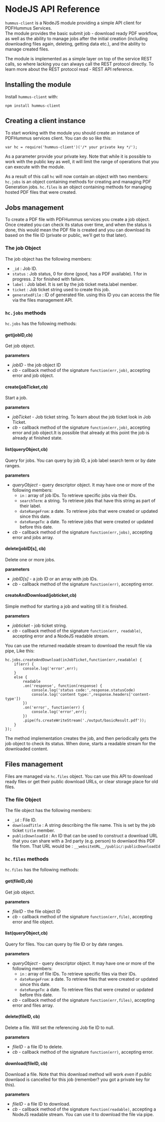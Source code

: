 # NodeJS API Reference

`hummus-client` is a NodeJS module providing a simple API client for PDFHummus Services.  
The module provides the basic submit job - download ready PDF workflow, as well as the ability to manage jobs 
after the initial creation (including downloading files again, deleting, getting data etc.), and the ability to manage
created files.

The module is implemented as a simple layer on top of the service REST calls, so where lacking you can always call 
the REST protocol directly. To learn more about the REST protocol read - <a ui-sref="documentation.api.rest">REST API reference</a>.

## Installing the module

Install `hummus-client` with:
````
npm install hummus-client
````

## Creating a client instance

To start working with the module you should create an instance of PDFHummus services client. You can do so like this:

````
var hc = require('hummus-client')('/* your private key */');
````

As a parameter provide your private key. Note that while it is possible to work with the public key as well, it will limit
the range of operations that you can execute with the module.

As a result of this call `hc` will now contain an object with two members: `hc.jobs` is an object containing methods
for creating and managing PDF Generation jobs. `hc.files` is an object containing methods for managing hosted PDF files
that were created.

## Jobs management

To create a PDF file with PDFHummus services you create a job object. Once created you can check its status over time, and when the status
is done, this would mean the PDF file is created and you can download its based on the file ID (private or public, we'll get to that later).


### The job Object

The job object has the following members:

- `_id` : Job ID.
- `status` : Job status, 0 for done (good, has a PDF available). 1 for in progress. 2 for finished with failure.
- `label` : Job label. It is set by the job ticket meta.label member.
- `ticket`  : Job ticket string used to create this job.
- `generatedFile` : ID of generated file. using this ID you can access the file via the files management API.

### `hc.jobs` methods

`hc.jobs` has the following methods:

#### get(jobID,cb)
Get job object.

**parameters**
- *jobID* - the job object ID
- *cb* - callback method of the signature `function(err,job)`, accepting error and job object.

#### create(jobTicket,cb)
Start a job. 

**parameters**
- *jobTicket* - Job ticket string. To learn about the job ticket look in <a ui-sref="documentation.jobticket.home">Job Ticket</a>.
- *cb* - callback method of the signature `function(err,job)`, accepting error and job object.It is possible that already at this point the job is already at finished state.

#### list(queryObject,cb)
Query for jobs. You can query by job ID, a job label search term or by date ranges.

**parameters**
- *queryObject* - query descriptor object. It may have one or more of the following members:
    - `in` : array of job IDs. To retrieve specific jobs via their IDs.
    - `searchTerm`: a string. To retrieve jobs that have this string as part of their label.
    - `dateRangeFrom`: a date. To retrieve jobs that were created or updated since this date.
    - `dateRangeTo`: a date. To retrieve jobs that were created or updated before this date. 
- *cb* - callback method of the signature `function(err,jobs)`, accepting error and jobs array.

#### delete(jobID[s], cb) 
Delete one or more jobs.

**parameters**
- *jobID[s]* - a job ID or an array with job IDs. 
- *cb* - callback method of the signature `function(err)`, accepting error.

#### createAndDownload(jobticket,cb)

Simple method for starting a job and waiting till it is finished.

**parameters**
- *jobticket* - job ticket string. 
- *cb* - callback method of the signature `function(err, readable)`, accepting error and a NodeJS readable stream.

You can use the returned readable stream to download the result file via pipe, Like this:

````
hc.jobs.createAndDownload(inJobTicket,function(err,readable) {
    if(err) {
        console.log('error',err);
    }
    else {
        readable
        .on('response', function(response) {
            console.log('status code:',response.statusCode)
            console.log('content type:',response.headers['content-type']) 
        })
        .on('error', function(err) {
            console.log('error',err);
        })        
        .pipe(fs.createWriteStream('./output/basicResult.pdf'));
    }
}); 
````

The method implementation creates the job, and then periodically gets the job object to check its status.
When done, starts a readable stream for the downloaded content. 

## Files management

Files are managed via `hc.files` object. You can use this API to download ready files or get their public download URLs, or clear storage place for old files.

### The file Object

The file object has the following members:

- `_id` : File ID.
- `downloadTitle` : A string describing the file name. This is set by the job ticket `title` member.
- `publicDownloadId` : An ID that can be used to construct a download URL that you can share with a 3rd party (e.g. person) to downlaod this PDF file from. That URL would be : `__websiteURL__/public/:publicDownloadId` 

### `hc.files` methods

`hc.files` has the following methods:

#### get(fileID,cb)
Get job object.

**parameters**
- *fileID* - the file object ID
- *cb* - callback method of the signature `function(err,file)`, accepting error and file object.

#### list(queryObject,cb)
Query for files. You can query by file ID or by date ranges.

**parameters**
- *queryObject* - query descriptor object. It may have one or more of the following members:
    - `in` : array of file IDs. To retrieve specific files via their IDs.
    - `dateRangeFrom`: a date. To retrieve files that were created or updated since this date.
    - `dateRangeTo`: a date. To retrieve files that were created or updated before this date. 
- *cb* - callback method of the signature `function(err,files)`, accepting error and files array.

#### delete(fileID, cb) 
Delete a file. Will set the referencing Job fie ID to null.

**parameters**
- *fileID* - a file ID to delete. 
- *cb* - callback method of the signature `function(err)`, accepting error.


#### download(fileID, cb)
Download a file. Note that this download method will work *even* if public downlaod is cancelled for this job (remember? you got a private key
for this). 

**parameters**
- *fileID* - a file ID to download. 
- *cb* - callback method of the signature `function(readable)`, accepting a NodeJS readable stream. You can use it to download the file via pipe.

